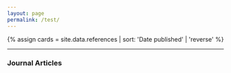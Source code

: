 ```yaml
---
layout: page
permalink: /test/
---
```


{% assign cards = site.data.references | sort: 'Date published' | 'reverse' %}

--------------
### Journal Articles
